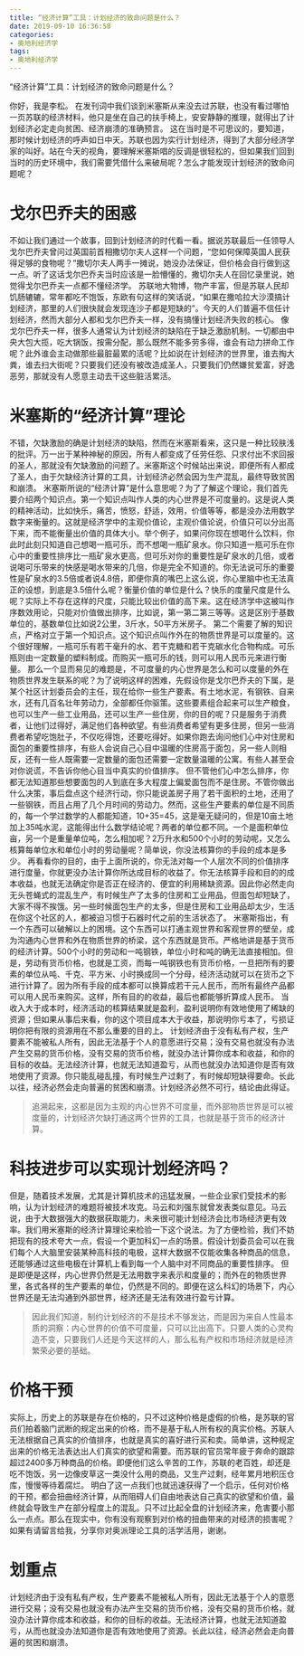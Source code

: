 ```yaml
---
title: “经济计算”工具：计划经济的致命问题是什么？
date: 2019-09-10 16:36:58
categories:
- 奥地利经济学
tags:
- 奥地利经济学
---
```

“经济计算”工具：计划经济的致命问题是什么？
<!--more-->
你好，我是李松。
在发刊词中我们谈到米塞斯从来没去过苏联，也没有看过哪怕一页苏联的经济材料，他只是坐在自己的扶手椅上，安安静静的推理，就得出了计划经济必定走向贫困、经济崩溃的准确预言。
这在当时是不可思议的，要知道，那时候计划经济的呼声如日中天。苏联也因为实行计划经济，得到了大部分经济学家的叫好。站在今天的视角，要理解米塞斯唱的反调是很轻松的，但如果我们回到当时的历史环境中，我们需要凭借什么来破局呢？怎么才能发现计划经济的致命问题呢？
# 戈尔巴乔夫的困惑
不如让我们通过一个故事，回到计划经济的时代看一看。据说苏联最后一任领导人戈尔巴乔夫曾问过英国前首相撒切尔夫人这样一个问题，“您如何保障英国人民获得足够的食物呢？”撒切尔夫人两手一摊说，她没办法保证，但价格会自行做到这一点。听了这话戈尔巴乔夫当时应该是一脸懵懂的，撒切尔夫人在回忆录里说，她觉得戈尔巴乔夫一点都不懂经济学。
苏联地大物博，物产丰富，但是苏联人民却饥肠辘辘，常年都吃不饱饭，东欧有句这样的笑话说，“如果在撒哈拉大沙漠搞计划经济，那里的人们很快就会发现连沙子都是短缺的”。今天的人们普遍不信任计划经济，然而大部分人都和戈尔巴乔夫一样，没有搞懂计划经济失败的核心。
像戈尔巴乔夫一样，很多人通常认为计划经济的缺陷在于缺乏激励机制。一切都由中央大包大揽，吃大锅饭，按需分配，那么既然不能多劳多得，谁会有动力拼命工作呢？此外谁会主动做那些最脏最累的活呢？比如说在计划经济的世界里，谁去掏大粪，谁去扫大街呢？只要我们还没有被改造成圣人，只要我们仍然嫌贫爱富，好逸恶劳，那就没有人愿意主动去干这些脏活累活。
# 米塞斯的“经济计算”理论
不错，欠缺激励的确是计划经济的缺陷，然而在米塞斯看来，这只是一种比较肤浅的批评。万一出于某种神秘的原因，所有人都变成了任劳任怨、只求付出不求回报的圣人，那就没有欠缺激励的问题了。米塞斯这个时候站出来说，即便所有人都成了圣人，由于欠缺经济计算的工具，计划经济必然会因为生产混乱，最终导致贫困和崩溃。
米塞斯所说的“经济计算”是什么意思呢？为了了解这个理论，我们首先要介绍两个知识点。第一个知识点叫作人类的内心世界是不可度量的。这是说人类的精神活动，比如快乐，痛苦，愤怒，舒适，效用，价值等等，都是没办法用数学数字来衡量的。这就是经济学中的主观价值论，主观价值论说，价值只可以分出高下来，而不能衡量出价值的具体大小。举个例子，如果问你现在想喝什么饮料，你此时此刻只知道自己想喝一瓶可乐，而不想喝一瓶矿泉水。你只知道一瓶可乐在你心中的重要性排序比一瓶矿泉水更高，但可乐对你的重要性是矿泉水的几倍，或者说喝可乐带来的快感是喝水带来的几倍，你是完全不知道的。你无法说可乐的重要性是矿泉水的3.5倍或者说4.8倍，即便你真的嘴巴上这么说，你心里脑中也无法真正的设想，到底是3.5倍什么呢？衡量价值的单位是什么？快乐的度量尺度是什么呢？实际上不存在这样的尺度，只能比较出价值的高下来。这在经济学中这被叫作序数效用论，只能对价值做出排序，比如说，第一第二第三等等。这是区别于基数单位的，基数单位比如说2公里，3斤水，50平方米房子。
第二个需要了解的知识点，严格对立于第一个知识点。这个知识点叫作外在的物质世界是可以度量的。这个很好理解，一瓶可乐有若干毫升的水、若干克糖和若干克碳水化合物构成。可乐瓶则由一定数量的塑料制成。而购买一瓶可乐的钱，则可以用人民币元来进行衡量。
那么一个显而易见的难题是，不可度量的内心世界是怎么和可以度量的外在物质世界发生联系的呢？为了说明这样的困难，先假设你是戈尔巴乔夫的下属，是某个社区计划委员会的主任，现在给你一些生产要素。有土地水泥，有钢铁、自来水，还有几百名壮年劳动力，全部都任你驱策。这些要素组合起来可以生产粮食，也可以生产一些工业用品，还可以生产一些住房，你的目的呢？只是服务于消费者，让他们过得好，满足他们各种欲望。有些消费者希望有更多住房，但另一些消费者希望吃饱肚子，不仅吃得饱，还要吃得好。如果你跑去询问他们心中对住房和面包的重要性排序，有些人会说自己心目中温暖的住房高于面包，另一些人则相反，还有一些人既需要一定数量的面包还需要一定数量温暖的公寓。有些人甚至会对你说谎，不告诉你他心目当中真实的价值排序。
但不管他们心中怎么排序，你都无法知道那些想要面包的人到底在多大程度上偏爱面包而不是住房。不管你做出什么决策，事后盘点这个经济行动，你只能说盖房子用了若干面积的土地，还用了一些钢铁，而且占用了几个月时间的劳动力。然而，这些生产要素的单位是不同质的，每一个学过数学的人都能知道，10+35=45，这是毫无疑问的，但是10亩土地加上35吨水泥，这能得出什么数学结论呢？两者的单位都不同。一个是面积单位亩，另一个是重量单位吨，怎么相加呢？2万升水和500个小时的劳动呢，又怎么核算每单位水和单位小时的劳动量呢？简单说，你没法核算你的手段的成本是多少。
再看看你的目的，由于上面所说的，你无法对每一个人层次不同的价值排序进行度量，你就更没办法计算你所达成目标的收益了。你无法核算手段和目的的成本收益，也就无法确定你是否正在经济的、便宜的利用稀缺资源。因此你必然走向无头苍蝇式的混乱生产，有时候生产了太多的住房和工业用品，但面包却短缺了，大家不得不挨饿。另一些时候面包生产的太多，但是住房和工业用品却太少，生活在你这个社区的人，都被迫习惯于石器时代之前的生活状态了。
米塞斯指出，有一个东西可以破解以上的困境。这个东西可以打通主观世界和客观世界的壁垒，成为沟通内心世界和外在物质世界的桥梁，这个东西就是货币。严格地讲是基于货币的经济计算。500个小时的劳动和一吨钢铁，单位小时和吨的确无法直接相加。但是，劳动有货币价格，也就是工资，而每一吨钢铁也有货币价格，一旦把所有的要素的单位从吨、千克、平方米、小时换成同一个分母，经济活动就可以在货币之下进行计算了。因为所有手段的成本都可以换算成若干元人民币，而所有最终产品都可以用人民币来购买。这样，所有目的的收益，最后也都能够折算成人民币。
当收入大于成本时，经济活动的核算结果就是盈利，盈利说明你有效地使用了稀缺的资源；但如果从事后来看，你的这个项目成本大于收益，那说明你亏本了，亏损证明你把有限的资源用在不那么重要的目的上。
计划经济由于没有私有产权，生产要素不能被私人所有，因此无法基于个人的意愿进行交易；没有交易也就没有办法产生交易的货币价格，没有交易的货币价格，就没办法计算你成本和收益，和你的目标的收益。无法经济计算，也就无法知道盈亏，从而也就没办法知道你是否有效地使用了资源。你只能乱碰乱撞，有时候生产过剩了，有时候却短缺得要命。长此以往，经济必然会走向普遍的贫困和崩溃。计划经济必然不可行，结论由此得证。
>追溯起来，这都是因为主观的内心世界不可度量，而外部物质世界是可以被度量的，计划经济欠缺打通这两个世界的工具，也就是基于货币的经济计算。

# 科技进步可以实现计划经济吗？
但是，随着技术发展，尤其是计算机技术的迅猛发展，一些企业家们受技术的影响，认为计划经济的难题将被技术攻克。马云和刘强东就曾发表类似意见。马云说，由于大数据强大的数据获取能力，未来很可能计划经济会比市场经济更有效率。我们用米塞斯的经济计算理论来检验一下这个说法。为了方便检验，我们不妨把现有的技术夸大一点，假设一个更加科幻一点的场景。假设计划委员会可以在我们每个人大脑里安装某种高科技的电极，这样大数据不仅能收集各种商品的信息，还能够通过这些电极在计算机上看到每一个人脑中对不同商品的重要性排序。
但是即便是这样，内心世界仍然是无法用数字来表示和度量的；而外在的物质世界里，各式各样的生产要素的单位，仍然是不同的。即便在这么科幻的场景下，内心世界还是无法沟通到外部世界，经济还是无法有效进行盈亏计算。
>因此我们知道，制约计划经济的不是技术不够发达，而是因为来自人性最本质的洞察：内心世界的价值不可度量，只可以比出高下。只要人类的心灵构造不变，只要我们人还是今天这样的人，那么私有产权和市场经济就是经济繁荣必要的基础。

# 价格干预
实际上，历史上的苏联是存在价格的，只不过这种价格是虚假的价格，是苏联的官员们拍着脑门武断的规定出来的价格，而不是基于私人所有权的真实价格。苏联人无法根据自己真实的价值排序，也就是真实的喜好进行买和卖。简单讲，这种规定出来的价格无法表达出人们真实的欲望和需要。而苏联的官员常年疲于奔命的跟踪超过2400多万种商品的价格。即便他们这么辛苦的工作，苏联的老百姓，却还是吃不饱饭，另一边像皮草这一类没什么用的商品，又生产过剩，经年累月地积压仓库，慢慢等待着腐烂。
明白了这一点我们也就迅速获得了一个启示，任何对价格的干预，都会扭曲经济计算，从而阻碍人们自由地表达自己真实的欲望和价值，最终就会导致生产在部分程度上的混乱。只不过比起全盘的计划经济来，危害要小那么一点点。那么在现实中，你有没有观察到对价格的扭曲带来的对经济的损害呢？如果有请留言给我，分享你对奥派理论工具的活学活用，谢谢。
# 划重点
计划经济由于没有私有产权，生产要素不能被私人所有，因此无法基于个人的意愿进行交易；没有交易也就没有办法产生交易的货币价格，没有交易的货币价格，就没办法计算你成本和收益，和你的目标的收益。无法经济计算，也就无法知道盈亏，从而也就没办法知道你是否有效地使用了资源。长此以往，经济必然会走向普遍的贫困和崩溃。








































